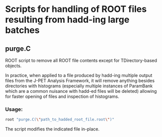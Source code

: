 # Scripts for handling of ROOT files resulting from hadd-ing large batches

## purge.C

ROOT script to remove all ROOT file contents except for TDirectory-based objects.

In practice, when applied to a file produced by hadd-ing multiple output files from the J-PET Analysis Framework, it will remove anything besides directories with histograms (especially multiple instances of ParamBank which are a common nuisance with hadd-ed files will be deleted) allowing for faster opening of files and inspection of histograms.  

### Usage:

```sh
root "purge.C(\"path_to_hadded_root_file.root\")"
```

The script modifies the indicated file in-place.
